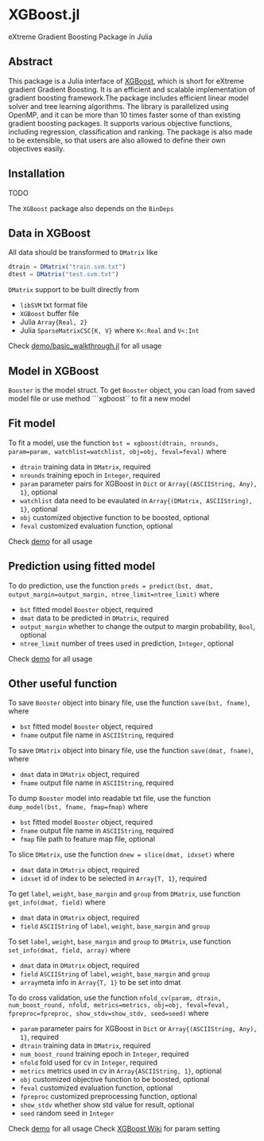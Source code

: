 XGBoost.jl
==========

eXtreme Gradient Boosting Package in Julia

## Abstract

This package is a Julia interface of [XGBoost](https://github.com/tqchen/xgboost), 
which is short for eXtreme gradient Gradient Boosting.  It is an efficient and scalable implementation of
gradient boosting framework.The package includes efficient linear model
solver and tree learning algorithms. The library is parallelized using OpenMP,
and it can be more than 10 times faster some of than existing gradient boosting packages.
It supports various objective functions, including regression, classification and ranking.
The package is also made to be extensible, so that users are also allowed to define their own objectives easily.

## Installation

TODO


The `XGBoost` package also depends on the `BinDeps`

## Data in XGBoost
All data should be transformed to `DMatrix` like
```julia
dtrain = DMatrix("train.svm.txt")
dtest = DMatrix("test.svm.txt")
```

`DMatrix` support to be built directly from
- `libSVM` txt format file
- `XGBoost` buffer file
- Julia `Array{Real, 2}`
- Julia `SparseMatrixCSC{K, V}` where ```K<:Real``` and ```V<:Int```

Check [ demo/basic_walkthrough.jl](https://github.com/antinucleon/XGBoost.jl/blob/master/demo/basic_walkthrough.jl) for all usage

## Model in XGBoost
```Booster``` is the model struct. To get ```Booster``` object, you can load from saved model file or use method ```xgboost`` to fit a new model

## Fit model
To fit a model, use the function ```bst = xgboost(dtrain, nrounds, param=param, watchlist=watchlist, obj=obj, feval=feval)``` where
- ```dtrain``` training data in ```DMatrix```, required
- ```nrounds``` training epoch in ```Integer```, required
- ```param``` parameter pairs for XGBoost in ```Dict``` or ```Array{(ASCIIString, Any), 1}```, optional
- ```watchlist``` data need to be evaulated in ```Array{(DMatrix, ASCIIString), 1}```, optional
- ```obj``` customized objective function to be boosted, optional
- ```feval``` customized evaluation function, optional

Check [ demo](https://github.com/antinucleon/XGBoost.jl/blob/master/demo/) for all usage

## Prediction using fitted model
To do prediction, use the function ```preds = predict(bst, dmat, output_margin=output_margin, ntree_limit=ntree_limit)``` where
- ```bst``` fitted model ```Booster``` object, required
- ```dmat``` data to be predicted in ```DMatrix```, required
- ```output_margin``` whether to change the output to margin probability, ```Bool```, optional
- ```ntree_limit``` number of trees used in prediction, ```Integer```, optional

Check [ demo](https://github.com/antinucleon/XGBoost.jl/blob/master/demo/) for all usage

## Other useful function

To save ```Booster``` object into binary file, use the function ```save(bst, fname)```, where
- ```bst``` fitted model ```Booster``` object, required
- ```fname``` output file name in ```ASCIIString```, required
 
To save ```DMatrix``` object into binary file, use the function ```save(dmat, fname)```, where
- ```dmat``` data in ```DMatrix``` object, required
- ```fname``` output file name in ```ASCIIString```, required

To dump ```Booster``` model into readable txt file, use the function ```dump_model(bst, fname, fmap=fmap)``` where
- ```bst``` fitted model ```Booster``` object, required
- ```fname``` output file name in ```ASCIIString```, required
- ```fmap``` file path to feature map file, optional

To slice ```DMatrix```, use the function ```dnew = slice(dmat, idxset)``` where
- ```dmat``` data in ```DMatrix``` object, required
- ```idxset``` id of index to be selected in ```Array{T, 1}```, required

To get ```label```, ```weight```, ```base_margin``` and ```group``` from ```DMatrix```, use function ```get_info(dmat, field)``` where 
- ```dmat``` data in ```DMatrix``` object, required
- ```field``` ```ASCIIString``` of ```label```, ```weight```, ```base_margin``` and ```group```

To set ```label```, ```weight```, ```base_margin``` and ```group``` to ```DMatrix```, use function ```set_info(dmat, field, array)``` where 
- ```dmat``` data in ```DMatrix``` object, required
- ```field``` ```ASCIIString``` of ```label```, ```weight```, ```base_margin``` and ```group```
- ```array```meta info in ```Array{T, 1}``` to be set into dmat

To do cross validation, use the function ```nfold_cv(param, dtrain, num_boost_round, nfold, metrics=metrics, obj=obj, feval=feval, fpreproc=fpreproc, show_stdv=show_stdv, seed=seed)``` where
- ```param``` parameter pairs for XGBoost in ```Dict``` or ```Array{(ASCIIString, Any), 1}```, required
- ```dtrain``` training data in ```DMatrix```, required
- ```num_boost_round``` training epoch in ```Integer```, required
- ```nfold``` fold used for cv in ```Integer```, required
- ```metrics``` metrics used in cv in ```Array{ASCIIString, 1}```, optional
- ```obj``` customized objective function to be boosted, optional
- ```feval``` customized evaluation function, optional
- ```fpreproc``` customized preprocessing function, optional
- ```show_stdv``` whether show std value for result, optional
- ```seed``` random seed in ```Integer```

Check [demo](https://github.com/antinucleon/XGBoost.jl/blob/master/demo/) for all usage
Check [XGBoost Wiki](https://github.com/tqchen/xgboost/wiki) for param setting



